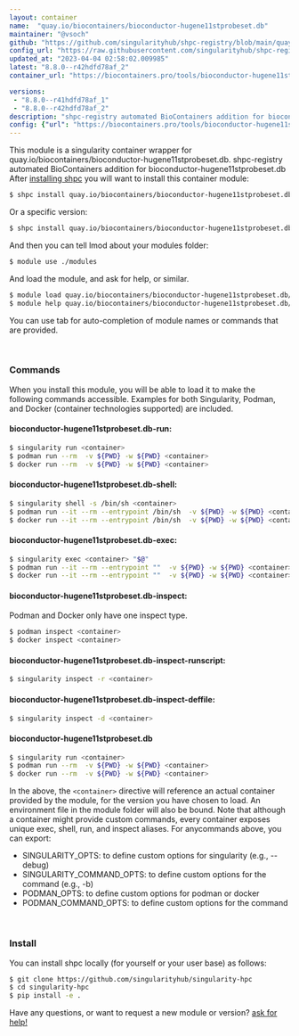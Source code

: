 ```yaml
---
layout: container
name:  "quay.io/biocontainers/bioconductor-hugene11stprobeset.db"
maintainer: "@vsoch"
github: "https://github.com/singularityhub/shpc-registry/blob/main/quay.io/biocontainers/bioconductor-hugene11stprobeset.db/container.yaml"
config_url: "https://raw.githubusercontent.com/singularityhub/shpc-registry/main/quay.io/biocontainers/bioconductor-hugene11stprobeset.db/container.yaml"
updated_at: "2023-04-04 02:58:02.009985"
latest: "8.8.0--r42hdfd78af_2"
container_url: "https://biocontainers.pro/tools/bioconductor-hugene11stprobeset.db"

versions:
 - "8.8.0--r41hdfd78af_1"
 - "8.8.0--r42hdfd78af_2"
description: "shpc-registry automated BioContainers addition for bioconductor-hugene11stprobeset.db"
config: {"url": "https://biocontainers.pro/tools/bioconductor-hugene11stprobeset.db", "maintainer": "@vsoch", "description": "shpc-registry automated BioContainers addition for bioconductor-hugene11stprobeset.db", "latest": {"8.8.0--r42hdfd78af_2": "sha256:ab56db4a5024094b30e10630c8a1ec245f3931b0062927529d34ba070b521a46"}, "tags": {"8.8.0--r41hdfd78af_1": "sha256:2e6f68272a4967949e9408665de5dd17cf681e89ecd6580b368bf9bbadceb95a", "8.8.0--r42hdfd78af_2": "sha256:ab56db4a5024094b30e10630c8a1ec245f3931b0062927529d34ba070b521a46"}, "docker": "quay.io/biocontainers/bioconductor-hugene11stprobeset.db"}
---
```


This module is a singularity container wrapper for quay.io/biocontainers/bioconductor-hugene11stprobeset.db.
shpc-registry automated BioContainers addition for bioconductor-hugene11stprobeset.db
After [installing shpc](#install) you will want to install this container module:


```bash
$ shpc install quay.io/biocontainers/bioconductor-hugene11stprobeset.db
```

Or a specific version:

```bash
$ shpc install quay.io/biocontainers/bioconductor-hugene11stprobeset.db:8.8.0--r42hdfd78af_2
```

And then you can tell lmod about your modules folder:

```bash
$ module use ./modules
```

And load the module, and ask for help, or similar.

```bash
$ module load quay.io/biocontainers/bioconductor-hugene11stprobeset.db/8.8.0--r42hdfd78af_2
$ module help quay.io/biocontainers/bioconductor-hugene11stprobeset.db/8.8.0--r42hdfd78af_2
```

You can use tab for auto-completion of module names or commands that are provided.

<br>

### Commands

When you install this module, you will be able to load it to make the following commands accessible.
Examples for both Singularity, Podman, and Docker (container technologies supported) are included.

#### bioconductor-hugene11stprobeset.db-run:

```bash
$ singularity run <container>
$ podman run --rm  -v ${PWD} -w ${PWD} <container>
$ docker run --rm  -v ${PWD} -w ${PWD} <container>
```

#### bioconductor-hugene11stprobeset.db-shell:

```bash
$ singularity shell -s /bin/sh <container>
$ podman run --it --rm --entrypoint /bin/sh  -v ${PWD} -w ${PWD} <container>
$ docker run --it --rm --entrypoint /bin/sh  -v ${PWD} -w ${PWD} <container>
```

#### bioconductor-hugene11stprobeset.db-exec:

```bash
$ singularity exec <container> "$@"
$ podman run --it --rm --entrypoint ""  -v ${PWD} -w ${PWD} <container> "$@"
$ docker run --it --rm --entrypoint ""  -v ${PWD} -w ${PWD} <container> "$@"
```

#### bioconductor-hugene11stprobeset.db-inspect:

Podman and Docker only have one inspect type.

```bash
$ podman inspect <container>
$ docker inspect <container>
```

#### bioconductor-hugene11stprobeset.db-inspect-runscript:

```bash
$ singularity inspect -r <container>
```

#### bioconductor-hugene11stprobeset.db-inspect-deffile:

```bash
$ singularity inspect -d <container>
```



#### bioconductor-hugene11stprobeset.db

```bash
$ singularity run <container>
$ podman run --rm  -v ${PWD} -w ${PWD} <container>
$ docker run --rm  -v ${PWD} -w ${PWD} <container>
```


In the above, the `<container>` directive will reference an actual container provided
by the module, for the version you have chosen to load. An environment file in the
module folder will also be bound. Note that although a container
might provide custom commands, every container exposes unique exec, shell, run, and
inspect aliases. For anycommands above, you can export:

 - SINGULARITY_OPTS: to define custom options for singularity (e.g., --debug)
 - SINGULARITY_COMMAND_OPTS: to define custom options for the command (e.g., -b)
 - PODMAN_OPTS: to define custom options for podman or docker
 - PODMAN_COMMAND_OPTS: to define custom options for the command

<br>

### Install

You can install shpc locally (for yourself or your user base) as follows:

```bash
$ git clone https://github.com/singularityhub/singularity-hpc
$ cd singularity-hpc
$ pip install -e .
```

Have any questions, or want to request a new module or version? [ask for help!](https://github.com/singularityhub/singularity-hpc/issues)
